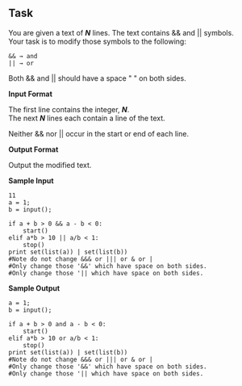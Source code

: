 ## Task

You are given a text of ***N*** lines. The text contains && and || symbols.  
Your task is to modify those symbols to the following:  
```
&& → and
|| → or
```
Both && and || should have a space " " on both sides.  

**Input Format**

The first line contains the integer, ***N***.  
The next ***N*** lines each contain a line of the text.  

Neither && nor || occur in the start or end of each line.  

**Output Format**

Output the modified text.  

**Sample Input**
```
11
a = 1;
b = input();

if a + b > 0 && a - b < 0:
    start()
elif a*b > 10 || a/b < 1:
    stop()
print set(list(a)) | set(list(b)) 
#Note do not change &&& or ||| or & or |
#Only change those '&&' which have space on both sides.
#Only change those '|| which have space on both sides.
```
**Sample Output**
```
a = 1;
b = input();

if a + b > 0 and a - b < 0:
    start()
elif a*b > 10 or a/b < 1:
    stop()
print set(list(a)) | set(list(b)) 
#Note do not change &&& or ||| or & or |
#Only change those '&&' which have space on both sides.
#Only change those '|| which have space on both sides.
```